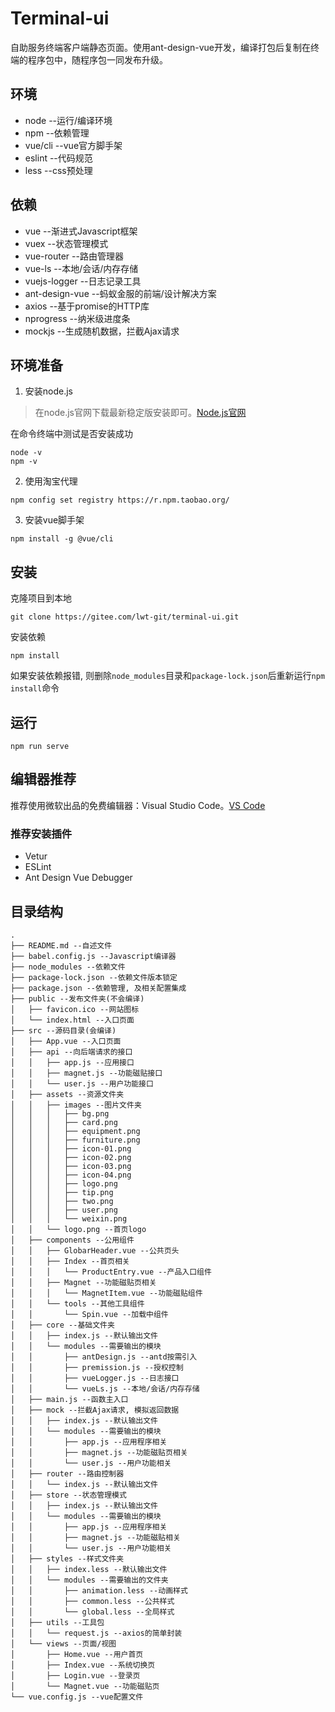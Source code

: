 # Terminal-ui

自助服务终端客户端静态页面。使用ant-design-vue开发，编译打包后复制在终端的程序包中，随程序包一同发布升级。

## 环境

* node --运行/编译环境
* npm --依赖管理
* vue/cli --vue官方脚手架
* eslint --代码规范
* less --css预处理

## 依赖

* vue --渐进式Javascript框架
* vuex --状态管理模式
* vue-router --路由管理器
* vue-ls --本地/会话/内存存储
* vuejs-logger --日志记录工具
* ant-design-vue --蚂蚁金服的前端/设计解决方案
* axios --基于promise的HTTP库
* nprogress --纳米级进度条
* mockjs --生成随机数据，拦截Ajax请求

## 环境准备

1. 安装node.js

> 在node.js官网下载最新稳定版安装即可。[Node.js官网](http://nodejs.cn/)

在命令终端中测试是否安装成功

```
node -v
npm -v
```

2. 使用淘宝代理

```
npm config set registry https://r.npm.taobao.org/
```

3. 安装vue脚手架

```
npm install -g @vue/cli
```

## 安装

克隆项目到本地

```
git clone https://gitee.com/lwt-git/terminal-ui.git
```

安装依赖

```
npm install
```

如果安装依赖报错, 则删除`node_modules`目录和`package-lock.json`后重新运行`npm install`命令

## 运行

```
npm run serve
```

## 编辑器推荐

推荐使用微软出品的免费编辑器：Visual Studio Code。[VS Code](https://code.visualstudio.com/)

### 推荐安装插件

* Vetur
* ESLint
* Ant Design Vue Debugger

## 目录结构

```
.
├── README.md --自述文件
├── babel.config.js --Javascript编译器
├── node_modules --依赖文件
├── package-lock.json --依赖文件版本锁定
├── package.json --依赖管理, 及相关配置集成
├── public --发布文件夹(不会编译)
│   ├── favicon.ico --网站图标
│   └── index.html --入口页面
├── src --源码目录(会编译)
│   ├── App.vue --入口页面
│   ├── api --向后端请求的接口
│   │   ├── app.js --应用接口
│   │   ├── magnet.js --功能磁贴接口
│   │   └── user.js --用户功能接口
│   ├── assets --资源文件夹
│   │   ├── images --图片文件夹
│   │   │   ├── bg.png
│   │   │   ├── card.png
│   │   │   ├── equipment.png
│   │   │   ├── furniture.png
│   │   │   ├── icon-01.png
│   │   │   ├── icon-02.png
│   │   │   ├── icon-03.png
│   │   │   ├── icon-04.png
│   │   │   ├── logo.png
│   │   │   ├── tip.png
│   │   │   ├── two.png
│   │   │   ├── user.png
│   │   │   └── weixin.png
│   │   └── logo.png --首页logo
│   ├── components --公用组件
│   │   ├── GlobarHeader.vue --公共页头
│   │   ├── Index --首页相关
│   │   │   └── ProductEntry.vue --产品入口组件
│   │   ├── Magnet --功能磁贴页相关
│   │   │   └── MagnetItem.vue --功能磁贴组件
│   │   └── tools --其他工具组件
│   │       └── Spin.vue --加载中组件
│   ├── core --基础文件夹
│   │   ├── index.js --默认输出文件
│   │   └── modules --需要输出的模块
│   │       ├── antDesign.js --antd按需引入
│   │       ├── premission.js --授权控制
│   │       ├── vueLogger.js --日志接口
│   │       └── vueLs.js --本地/会话/内存存储
│   ├── main.js --函数主入口
│   ├── mock --拦截Ajax请求, 模拟返回数据
│   │   ├── index.js --默认输出文件
│   │   └── modules --需要输出的模块
│   │       ├── app.js --应用程序相关
│   │       ├── magnet.js --功能磁贴页相关
│   │       └── user.js --用户功能相关
│   ├── router --路由控制器
│   │   └── index.js --默认输出文件
│   ├── store --状态管理模式
│   │   ├── index.js --默认输出文件
│   │   └── modules --需要输出的模块
│   │       ├── app.js --应用程序相关
│   │       ├── magnet.js --功能磁贴相关
│   │       └── user.js --用户功能相关
│   ├── styles --样式文件夹
│   │   ├── index.less --默认输出文件
│   │   └── modules --需要输出的文件夹
│   │       ├── animation.less --动画样式
│   │       ├── common.less --公共样式
│   │       └── global.less --全局样式
│   ├── utils --工具包
│   │   └── request.js --axios的简单封装
│   └── views --页面/视图
│       ├── Home.vue --用户首页
│       ├── Index.vue --系统切换页
│       ├── Login.vue --登录页
│       └── Magnet.vue --功能磁贴页
└── vue.config.js --vue配置文件
```
